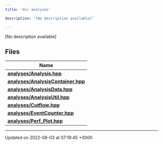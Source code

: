 ```yaml
---
title: 'dir analyses'

description: "[No description available]"

---
```







[No description available]

## Files

| Name           |
| -------------- |
| **[analyses/Analysis.hpp](/documentation/code/gambit_2.2/files/analysis_8hpp/#file-analysis.hpp)**  |
| **[analyses/AnalysisContainer.hpp](/documentation/code/gambit_2.2/files/analysiscontainer_8hpp/#file-analysiscontainer.hpp)**  |
| **[analyses/AnalysisData.hpp](/documentation/code/gambit_2.2/files/analysisdata_8hpp/#file-analysisdata.hpp)**  |
| **[analyses/AnalysisUtil.hpp](/documentation/code/gambit_2.2/files/analysisutil_8hpp/#file-analysisutil.hpp)**  |
| **[analyses/Cutflow.hpp](/documentation/code/gambit_2.2/files/cutflow_8hpp/#file-cutflow.hpp)**  |
| **[analyses/EventCounter.hpp](/documentation/code/gambit_2.2/files/eventcounter_8hpp/#file-eventcounter.hpp)**  |
| **[analyses/Perf_Plot.hpp](/documentation/code/gambit_2.2/files/perf__plot_8hpp/#file-perf-plot.hpp)**  |






-------------------------------

Updated on 2022-08-03 at 07:19:45 +0000
